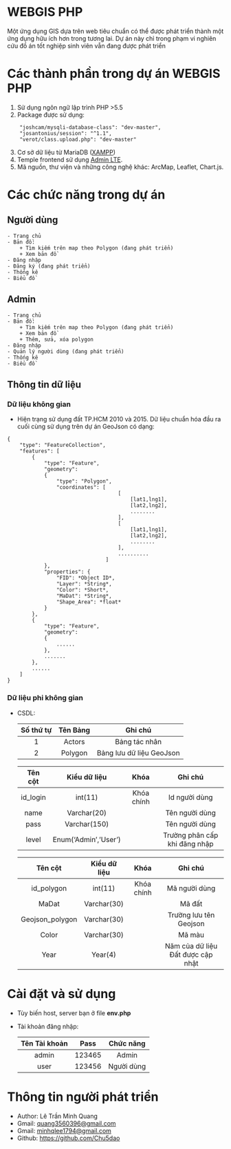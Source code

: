 # WEBGIS PHP
Một ứng dụng GIS dựa trên web tiêu chuẩn có thể được phát triển thành một ứng dụng hữu ích hơn trong tương lai.
Dự án này chỉ trong phạm vi nghiên cứu đồ án tốt nghiệp sinh viên vẫn đang được phát triển

# Các thành phần trong dự án WEBGIS PHP
1. Sử dụng ngôn ngữ lập trình PHP >5.5
2. Package được sử dụng:
```
	"joshcam/mysqli-database-class": "dev-master",
	"josantonius/session": "^1.1",
	"verot/class.upload.php": "dev-master"
```
3. Cơ sở dữ liệu từ MariaDB ([XAMPP](https://www.apachefriends.org/index.html)) 
4. Temple frontend sử dụng [Admin LTE](https://github.com/ColorlibHQ/AdminLTE/releases/tag/v2.4.17).
5. Mã nguồn, thư viện và những công nghệ khác: ArcMap, Leaflet, Chart.js.

# Các chức năng trong dự án
## Người dùng
	- Trang chủ
    - Bản đồ:
    	+ Tìm kiếm trên map theo Polygon (đang phát triển)
    	+ Xem bản đồ 
    - Đăng nhập
    - Đăng ký (đang phát triển)
    - Thống kê
    - Biểu đồ
## Admin
	- Trang chủ
	- Bản đồ:
		+ Tìm kiếm trên map theo Polygon (đang phát triển)
		+ Xem bản đồ
		+ Thêm, sửa, xóa polygon
	- Đăng nhập
    - Quản lý người dùng (đang phát triển)
    - Thống kê
    - Biểu đồ

## Thông tin dữ liệu
### Dữ liệu không gian
- Hiện trạng sử dụng đất TP.HCM 2010 và 2015.
Dữ liệu chuẩn hóa đầu ra cuối cùng sử dụng trên dự án GeoJson có dạng:	

```
{
	"type": "FeatureCollection",
	"features": [
		{
			"type": "Feature",
			"geometry":
			{
				"type": "Polygon",
				"coordinates": [
									[
										[lat1,lng1],
										[lat2,lng2],
										........
									],
									[
										[lat1,lng1],
										[lat2,lng2],
										........
									],
									..........
								]
			},
			"properties": {
				"FID": *Object ID*,
				"Layer": *String*,
				"Color": *Short*,
				"MaDat": *String*,
				"Shape_Area": *float*
			}
		},
		{
			"type": "Feature",
			"geometry":
			{
				......
			},
			.......
		},
		......
	]
}
```

### Dữ liệu phi không gian
- CSDL:

	| Số thứ tự     |	Tên Bảng			|			Ghi chú			|
	| :-----------:	|:---------------------:|:-------------------------:|
	| 1      		| Actors				|Bảng tác nhân				|
	| 2				| Polygon		        |Bảng lưu dữ liệu GeoJson	|

	| Tên cột     	|		Kiểu dữ liệu	|	Khóa	|			Ghi chú				|
	| :-----------:	|:---------------------:|:---------:|:-----------------------------:|
	| id_login    	| int(11)				|Khóa chính	|Id người dùng					|
	| name			| Varchar(20)			|			|Tên người dùng					|
	| pass			| Varchar(150)			|			|Tên người dùng					|
	| level			| Enum(‘Admin’,’User’) 	|			|Trường phân cấp khi đăng nhập	|

	| Tên cột     		|	Kiểu dữ liệu	|	Khóa	|				Ghi chú				|
	| :-----------:		|:-----------------:|:---------:|:---------------------------------:|
	| id_polygon   		| int(11)			|Khóa chính	|Mã người dùng						|
	| MaDat				| Varchar(30)		|			|Mã đất								|
	| Geojson_polygon	| Varchar(30)		|			|Trường lưu tên Geojson				|
	| Color				| Varchar(30) 		|			|Mã màu								|
	| Year				| Year(4) 			|			|Năm của dữ liệu Đất được cập nhật	|

# Cài đặt và sử dụng
- Tùy biến host, server bạn ở file **env.php**
- Tài khoản đăng nhập:

	| Tên Tài khoản |		Pass			| Chức năng		|
	| :-----------:	|:---------------------:|:-------------:|
	| 	admin      	| 	123465				|	Admin		|
	| 	user		| 	123456		      	|	Người dùng	|

# Thông tin người phát triển
* Author: Lê Trần Minh Quang
* Gmail: quang3560396@gmail.com
* Gmail: minhqlee1794@gmail.com
* Github: https://github.com/Chu5dao

